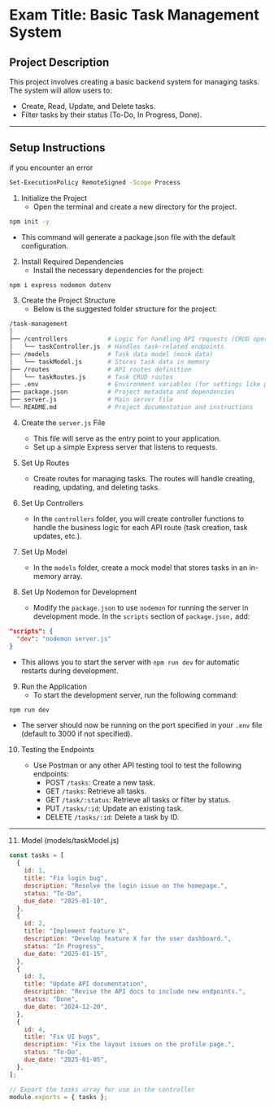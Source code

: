 # Exam Title: Basic Task Management System

## Project Description

This project involves creating a basic backend system for managing tasks. The system will allow users to:

- Create, Read, Update, and Delete tasks.
- Filter tasks by their status (To-Do, In Progress, Done).

---

## Setup Instructions
if you encounter an error
```bash
Set-ExecutionPolicy RemoteSigned -Scope Process
```

1. Initialize the Project
   - Open the terminal and create a new directory for the project.

```bash
npm init -y
```

- This command will generate a package.json file with the default configuration.

2. Install Required Dependencies
   - Install the necessary dependencies for the project:

```bash
npm i express nodemon dotenv
```

3. Create the Project Structure
   - Below is the suggested folder structure for the project:

```bash
/task-management
│
├── /controllers           # Logic for handling API requests (CRUD operations)
│   └── taskController.js  # Handles task-related endpoints
├── /models                # Task data model (mock data)
│   └── taskModel.js       # Stores task data in memory
├── /routes                # API routes definition
│   └── taskRoutes.js      # Task CRUD routes
├── .env                   # Environment variables (for settings like port)
├── package.json           # Project metadata and dependencies
├── server.js              # Main server file
└── README.md              # Project documentation and instructions
```

4. Create the `server.js` File
   - This file will serve as the entry point to your application.
   - Set up a simple Express server that listens to requests.
5. Set Up Routes
   - Create routes for managing tasks. The routes will handle creating, reading, updating, and deleting tasks.
6. Set Up Controllers
   - In the `controllers` folder, you will create controller functions to handle the business logic for each API route (task creation, task updates, etc.).
7. Set Up Model

   - In the `models` folder, create a mock model that stores tasks in an in-memory array.

8. Set Up Nodemon for Development
   - Modify the `package.json` to use `nodemon` for running the server in development mode.
     In the `scripts` section of `package.json,` add:

```json
"scripts": {
  "dev": "nodemon server.js"
}
```

- This allows you to start the server with `npm run dev` for automatic restarts during development.

9. Run the Application
   - To start the development server, run the following command:

```bash
npm run dev
```

- The server should now be running on the port specified in your `.env` file (default to 3000 if not specified).

10. Testing the Endpoints

    - Use Postman or any other API testing tool to test the following endpoints:
      - POST `/tasks`: Create a new task.
      - GET `/tasks`: Retrieve all tasks.
      - GET `/task/:status`: Retrieve all tasks or filter by status.
      - PUT `/tasks/:id`: Update an existing task.
      - DELETE `/tasks/:id`: Delete a task by ID.

---

11. Model (models/taskModel.js)

```javascript
const tasks = [
  {
    id: 1,
    title: "Fix login bug",
    description: "Resolve the login issue on the homepage.",
    status: "To-Do",
    due_date: "2025-01-10",
  },
  {
    id: 2,
    title: "Implement feature X",
    description: "Develop feature X for the user dashboard.",
    status: "In Progress",
    due_date: "2025-01-15",
  },
  {
    id: 3,
    title: "Update API documentation",
    description: "Revise the API docs to include new endpoints.",
    status: "Done",
    due_date: "2024-12-20",
  },
  {
    id: 4,
    title: "Fix UI bugs",
    description: "Fix the layout issues on the profile page.",
    status: "To-Do",
    due_date: "2025-01-05",
  },
];

// Export the tasks array for use in the controller
module.exports = { tasks };
```
